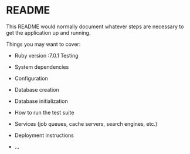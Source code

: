 # README

This README would normally document whatever steps are necessary to get the
application up and running.

Things you may want to cover:

* Ruby version :7.0.1 Testing

* System dependencies

* Configuration

* Database creation

* Database initialization

* How to run the test suite

* Services (job queues, cache servers, search engines, etc.)

* Deployment instructions

* ...
